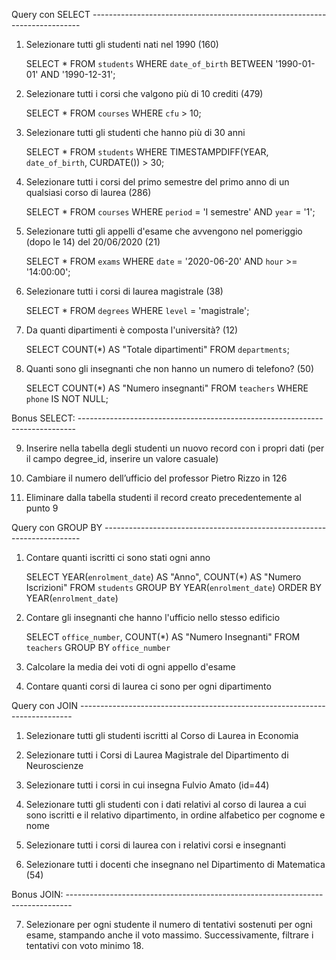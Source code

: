 Query con SELECT ---------------------------------------------------------------------------

1. Selezionare tutti gli studenti nati nel 1990 (160)

   SELECT \*
   FROM `students`
   WHERE `date_of_birth` BETWEEN '1990-01-01' AND '1990-12-31';

2. Selezionare tutti i corsi che valgono più di 10 crediti (479)

   SELECT \*
   FROM `courses`
   WHERE `cfu` > 10;

3. Selezionare tutti gli studenti che hanno più di 30 anni

   SELECT \*
   FROM `students`
   WHERE TIMESTAMPDIFF(YEAR, `date_of_birth`, CURDATE()) > 30;

4. Selezionare tutti i corsi del primo semestre del primo anno di un qualsiasi corso di
   laurea (286)

   SELECT \*
   FROM `courses`
   WHERE `period` = 'I semestre' AND `year` = '1';

5. Selezionare tutti gli appelli d'esame che avvengono nel pomeriggio (dopo le 14) del
   20/06/2020 (21)

   SELECT \*
   FROM `exams`
   WHERE `date` = '2020-06-20' AND `hour` >= '14:00:00';

6. Selezionare tutti i corsi di laurea magistrale (38)

   SELECT \*
   FROM `degrees`
   WHERE `level` = 'magistrale';

7. Da quanti dipartimenti è composta l'università? (12)

   SELECT COUNT(\*) AS "Totale dipartimenti"
   FROM `departments`;

8. Quanti sono gli insegnanti che non hanno un numero di telefono? (50)

   SELECT COUNT(\*) AS "Numero insegnanti"
   FROM `teachers`
   WHERE `phone` IS NOT NULL;

Bonus SELECT: -----------------------------------------------------------------------------

9. Inserire nella tabella degli studenti un nuovo record con i propri dati (per il campo
   degree_id, inserire un valore casuale)

10. Cambiare il numero dell’ufficio del professor Pietro Rizzo in 126

11. Eliminare dalla tabella studenti il record creato precedentemente al punto 9

Query con GROUP BY ------------------------------------------------------------------------

1. Contare quanti iscritti ci sono stati ogni anno

   SELECT YEAR(`enrolment_date`) AS "Anno", COUNT(\*) AS "Numero Iscrizioni"
   FROM `students`
   GROUP BY YEAR(`enrolment_date`)
   ORDER BY YEAR(`enrolment_date`)

2. Contare gli insegnanti che hanno l'ufficio nello stesso edificio

   SELECT `office_number`, COUNT(\*) AS "Numero Insegnanti"
   FROM `teachers`
   GROUP BY `office_number`

3. Calcolare la media dei voti di ogni appello d'esame

4. Contare quanti corsi di laurea ci sono per ogni dipartimento

Query con JOIN ----------------------------------------------------------------------------

1. Selezionare tutti gli studenti iscritti al Corso di Laurea in Economia

2. Selezionare tutti i Corsi di Laurea Magistrale del Dipartimento di Neuroscienze

3. Selezionare tutti i corsi in cui insegna Fulvio Amato (id=44)

4. Selezionare tutti gli studenti con i dati relativi al corso di laurea a cui sono iscritti e il relativo dipartimento, in ordine alfabetico per cognome e nome

5. Selezionare tutti i corsi di laurea con i relativi corsi e insegnanti

6. Selezionare tutti i docenti che insegnano nel Dipartimento di Matematica (54)

Bonus JOIN: -------------------------------------------------------------------------------

7. Selezionare per ogni studente il numero di tentativi sostenuti per ogni esame, stampando anche il voto massimo. Successivamente, filtrare i tentativi con voto minimo 18.
